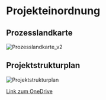 # Projekteinordnung


## Prozesslandkarte
![Prozesslandkarte_v2](https://user-images.githubusercontent.com/57149152/212682040-4842174b-a0d9-446c-8387-8b3729b5a089.PNG)

## Projektstrukturplan
![Projektstrukturplan](../../../assets/svg/Projektstrukturplan.svg)

[Link zum OneDrive](https://1drv.ms/u/s!Av91Eg2cE4ZlyFpjZmivmsR11CDw?e=2HYpND)
